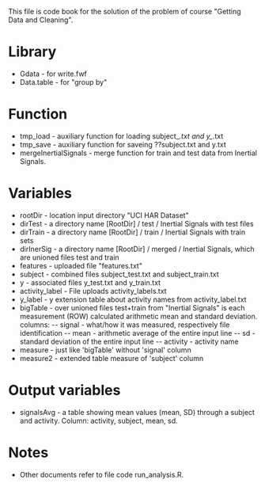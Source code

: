 This file is code book for the solution of the problem of course "Getting Data and Cleaning".

# Library
- Gdata - for write.fwf
- Data.table - for "group by"

# Function
- tmp_load - auxiliary function for loading subject_*.txt and y_*.txt
- tmp_save - auxiliary function for saveing ??subject.txt and y.txt
- mergeInertialSignals - merge function for train and test data from Inertial Signals.

# Variables
- rootDir - location input directory "UCI HAR Dataset"
- dirTest - a directory name [RootDir] / test / Inertial Signals with test files
- dirTrain - a directory name [RootDir] / train / Inertial Signals with train sets
- dirInerSig - a directory name [RootDir] / merged / Inertial Signals, which are unioned files test and train
- features - uploaded file "features.txt"
- subject - combined files subject_test.txt and subject_train.txt
- y - associated files y_test.txt and y_train.txt
- activity_label - File uploads activity_labels.txt
- y_label - y extension table about activity names from activity_label.txt
- bigTable - over unioned files test+train from "Inertial Signals" is each measurement (ROW) calculated arithmetic mean and standard deviation. columns:
-- signal - what/how it was measured, respectively file identification
-- mean - arithmetic average of the entire input line
-- sd - standard deviation of the entire input line
-- activity - activity name
- measure - just like 'bigTable' without 'signal' column
- measure2 - extended table measure of 'subject' column

# Output variables
- signalsAvg - a table showing mean values (mean, SD) through a subject and activity. Column: activity, subject, mean, sd.

# Notes
- Other documents refer to file code run_analysis.R.